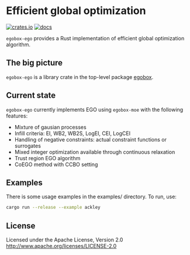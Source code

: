 # Efficient global optimization

[![crates.io](https://img.shields.io/crates/v/egobox-ego)](https://crates.io/crates/egobox-ego)
[![docs](https://docs.rs/egobox-ego/badge.svg)](https://docs.rs/egobox-ego)

`egobox-ego` provides a Rust implementation of efficient global optimization algorithm.

## The big picture

`egobox-ego` is a library crate in the top-level package [egobox](https://github.com/relf/egobox).

## Current state

`egobox-ego` currently implements EGO using `egobox-moe` with the following features:

* Mixture of gausian processes
* Infill criteria: EI, WB2, WB2S, LogEI, CEI, LogCEI
* Handling of negative constraints: actual constraint functions or surrogates  
* Mixed integer optimization available through continuous relaxation
* Trust region EGO algorithm
* CoEGO method with CCBO setting

## Examples

There is some usage examples in the examples/ directory. To run, use:

``` bash
cargo run --release --example ackley
```

## License

Licensed under the Apache License, Version 2.0 <http://www.apache.org/licenses/LICENSE-2.0>
